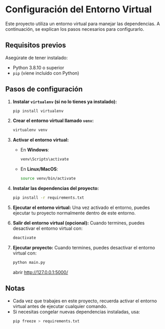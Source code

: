 
# Configuración del Entorno Virtual

Este proyecto utiliza un entorno virtual para manejar las dependencias. A continuación, se explican los pasos necesarios para configurarlo.

## Requisitos previos

Asegúrate de tener instalado:
- Python 3.8.10 o superior
- `pip` (viene incluido con Python)

## Pasos de configuración

1. **Instalar `virtualenv` (si no lo tienes ya instalado):**
   ```bash
   pip install virtualenv
   ```

2. **Crear el entorno virtual llamado `venv`:**
   ```bash
   virtualenv venv
   ```

3. **Activar el entorno virtual:**
   - En **Windows**:
     ```bash
     venv\Scripts\activate
     ```
   - En **Linux/MacOS**:
     ```bash
     source venv/bin/activate
     ```

4. **Instalar las dependencias del proyecto:**
   ```bash
   pip install -r requirements.txt
   ```

5. **Ejecutar el entorno virtual:**
   Una vez activado el entorno, puedes ejecutar tu proyecto normalmente dentro de este entorno.

6. **Salir del entorno virtual (opcional):**
   Cuando termines, puedes desactivar el entorno virtual con:
   ```bash
   deactivate
   ```
7. **Ejecutar proyecto:**
   Cuando termines, puedes desactivar el entorno virtual con:
   ```bash
   python main.py
   ```
   abrir http://127.0.0.1:5000/

## Notas
- Cada vez que trabajes en este proyecto, recuerda activar el entorno virtual antes de ejecutar cualquier comando.
- Si necesitas congelar nuevas dependencias instaladas, usa:
  ```bash
  pip freeze > requirements.txt
  ```
